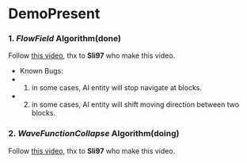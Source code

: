 # DemoPresent

### 1. *FlowField* Algorithm(done)

Follow [this video](https://www.bilibili.com/video/BV12bzZY2EfA?spm_id_from=333.788.videopod.sections&vd_source=d6b757e6fb37ccf33d3b5fa9a474d9b4), thx to **Sli97** who make this video.

- Known Bugs:
- 1. in some cases, AI entity will stop navigate at blocks.
- 2. in some cases, AI entity will shift moving direction between two blocks.

### 2. *WaveFunctionCollapse* Algorithm(doing)
Follow [this video](https://www.bilibili.com/video/BV1Br421M7Vm?spm_id_from=333.788.videopod.sections&vd_source=d6b757e6fb37ccf33d3b5fa9a474d9b4), thx to **Sli97** who make this video.
